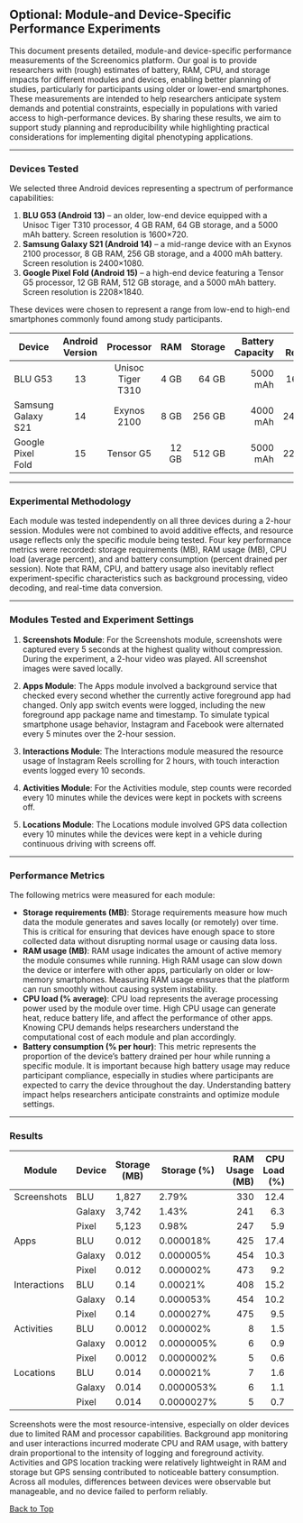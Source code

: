 

## Optional: Module-and Device-Specific Performance Experiments

This document presents detailed, module-and device-specific performance measurements of the Screenomics platform. Our goal is to provide researchers with (rough) estimates of battery, RAM, CPU, and storage impacts for different modules and devices, enabling better planning of studies, particularly for participants using older or lower-end smartphones. These measurements are intended to help researchers anticipate system demands and potential constraints, especially in populations with varied access to high-performance devices. By sharing these results, we aim to support study planning and reproducibility while highlighting practical considerations for implementing digital phenotyping applications.

---

### Devices Tested

We selected three Android devices representing a spectrum of performance capabilities:

1. **BLU G53 (Android 13)** – an older, low-end device equipped with a Unisoc Tiger T310 processor, 4 GB RAM, 64 GB storage, and a 5000 mAh battery. Screen resolution is 1600×720.
2. **Samsung Galaxy S21 (Android 14)** – a mid-range device with an Exynos 2100 processor, 8 GB RAM, 256 GB storage, and a 4000 mAh battery. Screen resolution is 2400×1080.
3. **Google Pixel Fold (Android 15)** – a high-end device featuring a Tensor G5 processor, 12 GB RAM, 512 GB storage, and a 5000 mAh battery. Screen resolution is 2208×1840.

These devices were chosen to represent a range from low-end to high-end smartphones commonly found among study participants.

| Device       | Android Version | Processor       | RAM  | Storage | Battery Capacity | Screen Resolution |
|-------------|:-:|:-:|---:|--------:|----------------:|:---------:|
| BLU G53     | 13 | Unisoc Tiger T310 | 4 GB | 64 GB   | 5000 mAh        | 1600x720   |
| Samsung Galaxy S21 | 14 | Exynos 2100     | 8 GB | 256 GB  | 4000 mAh        | 2400x1080  |
| Google Pixel Fold | 15 | Tensor G5       | 12 GB | 512 GB | 5000 mAh        | 2208x1840  |


---

### Experimental Methodology

Each module was tested independently on all three devices during a 2-hour session. Modules were not combined to avoid additive effects, and resource usage reflects only the specific module being tested. Four key performance metrics were recorded: storage requirements (MB), RAM usage (MB), CPU load (average percent), and and battery consumption (percent drained per session). Note that RAM, CPU, and battery usage also inevitably reflect experiment-specific characteristics such as background processing, video decoding, and real-time data conversion.

---

### Modules Tested and Experiment Settings

1. **Screenshots Module**: For the Screenshots module, screenshots were captured every 5 seconds at the highest quality without compression. During the experiment, a 2-hour video was played. All screenshot images were saved locally.


2. **Apps Module**: The Apps module involved a background service that checked every second whether the currently active foreground app had changed. Only app switch events were logged, including the new foreground app package name and timestamp. To simulate typical smartphone usage behavior, Instagram and Facebook were alternated every 5 minutes over the 2-hour session.

3. **Interactions Module**: The Interactions module measured the resource usage of Instagram Reels scrolling for 2 hours, with touch interaction events logged every 10 seconds.

4. **Activities Module**: For the Activities module, step counts were recorded every 10 minutes while the devices were kept in pockets with screens off.
5. **Locations Module**: The Locations module involved GPS data collection every 10 minutes while the devices were kept in a vehicle during continuous driving with screens off.

---

### Performance Metrics

The following metrics were measured for each module:

- **Storage requirements (MB)**: Storage requirements measure how much data the module generates and saves locally (or remotely) over time. This is critical for ensuring that devices have enough space to store collected data without disrupting normal usage or causing data loss.
- **RAM usage (MB)**: RAM usage indicates the amount of active memory the module consumes while running. High RAM usage can slow down the device or interfere with other apps, particularly on older or low-memory smartphones. Measuring RAM usage ensures that the platform can run smoothly without causing system instability.
- **CPU load (% average)**: CPU load represents the average processing power used by the module over time. High CPU usage can generate heat, reduce battery life, and affect the performance of other apps. Knowing CPU demands helps researchers understand the computational cost of each module and plan accordingly.
- **Battery consumption (% per hour)**: This metric represents the proportion of the device’s battery drained per hour while running a specific module. It is important because high battery usage may reduce participant compliance, especially in studies where participants are expected to carry the device throughout the day. Understanding battery impact helps researchers anticipate constraints and optimize module settings.

---

### Results

| Module        | Device | Storage (MB) | Storage (%) | RAM Usage (MB) | CPU Load (%) | Battery Drain (%) |
|---------------|-------|--------------|------------|---------------:|-------------:|----------------:|
| Screenshots   | BLU   | 1,827        | 2.79%      | 330            | 12.4         | 10.3            |
|               | Galaxy| 3,742        | 1.43%      | 241            | 6.3         | 5.7            |
|               | Pixel | 5,123        | 0.98%      | 247            | 5.9         | 3.8             |
| Apps          | BLU   | 0.012        | 0.000018%  | 425            | 17.4         | 12.8            |
|               | Galaxy| 0.012        | 0.000005%  | 454            | 10.3         | 10.1            |
|               | Pixel | 0.012        | 0.000002%  | 473            | 9.2         | 11.6             |
| Interactions  | BLU   | 0.14         | 0.00021%   | 408            | 15.2         | 8.1            |
|               | Galaxy| 0.14         | 0.000053%  | 454            | 10.2         | 6.6            |
|               | Pixel | 0.14         | 0.000027%  | 475            | 9.5         | 7.0            |
| Activities    | BLU   | 0.0012       | 0.000002%  | 8              | 1.5          | 2.0             |
|               | Galaxy| 0.0012       | 0.0000005% | 6              | 0.9          | 1.3             |
|               | Pixel | 0.0012       | 0.0000002% | 5              | 0.6          | 0.7             |
| Locations     | BLU   | 0.014        | 0.000021%  | 7              | 1.6          | 3.3             |
|               | Galaxy| 0.014        | 0.0000053% | 6              | 1.1          | 2.5             |
|               | Pixel | 0.014        | 0.0000027% | 5              | 0.7          | 2.0             |


Screenshots were the most resource-intensive, especially on older devices due to limited RAM and processor capabilities. Background app monitoring and user interactions incurred moderate CPU and RAM usage, with battery drain proportional to the intensity of logging and foreground activity. Activities and GPS location tracking were relatively lightweight in RAM and storage but GPS sensing contributed to noticeable battery consumption. Across all modules, differences between devices were observable but manageable, and no device failed to perform reliably.




[Back to Top](#top)



